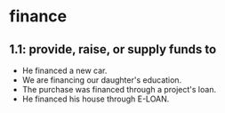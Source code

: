 # finance
## 1.1: provide, raise, or supply funds to

  *  He financed a new car.
  *  We are financing our daughter's education.
  *  The purchase was financed through a project's loan.
  *  He financed his house through E-LOAN.
